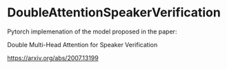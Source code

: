 # DoubleAttentionSpeakerVerification

Pytorch implemenation of the model proposed in the paper:

Double Multi-Head Attention for Speaker Verification

https://arxiv.org/abs/2007.13199
